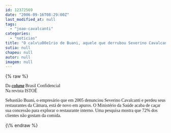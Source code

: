 ```yaml
---
id: 12372569
date: "2006-09-16T08:29:00Z"
last_modified_at: null
tags:
  - "joao-cavalcanti"
categories:
  - "noticias"
title: "O calv\u00e1rio de Buani, aquele que derrubou Severino Cavalcanti"
sutia: null
chapeu: null
autor: null
imagem: null
---
```

{\% raw %}
<p><P><FONT face=Verdana>Da <STRONG><EM><A href=\"https://www.terra.com.br/istoe/\" target=_blank>coluna</A></EM></STRONG> Brasil Confidencial<BR>Na revista ISTOÉ</FONT></P></p>
<p><P><FONT face=Verdana>Sebastião Buani, o empresário que em 2005 denunciou Severino Cavalcanti e perdeu seus restaurantes da Câmara, está de novo em apuros. O Ministério da Saúde acaba de caçar sua concessão para explorar o restaurante interno. Uma pesquisa mostra que 72% dos clientes não gostam da comida.</FONT></P> </p>
{\% endraw %}